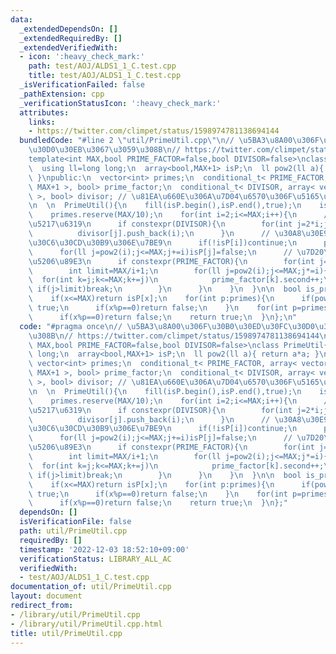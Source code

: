```yaml
---
data:
  _extendedDependsOn: []
  _extendedRequiredBy: []
  _extendedVerifiedWith:
  - icon: ':heavy_check_mark:'
    path: test/AOJ/ALDS1_1_C.test.cpp
    title: test/AOJ/ALDS1_1_C.test.cpp
  _isVerificationFailed: false
  _pathExtension: cpp
  _verificationStatusIcon: ':heavy_check_mark:'
  attributes:
    links:
    - https://twitter.com/climpet/status/1598974781138694144
  bundledCode: "#line 2 \"util/PrimeUtil.cpp\"\n// \u5BA3\u8A00\u306F\u30B0\u30ED\u30FC\
    \u30D0\u30EB\u3067\u3059\u308B\n// https://twitter.com/climpet/status/1598974781138694144\n\
    template<int MAX,bool PRIME_FACTOR=false,bool DIVISOR=false>\nclass PrimeUtil{\n\
    \  using ll=long long;\n  array<bool,MAX+1> isP;\n  ll pow2(ll a){ return a*a;\
    \ }\npublic:\n  vector<int> primes;\n  conditional_t< PRIME_FACTOR, array< vector<pair<int,int>>,\
    \ MAX+1 >, bool> prime_factor;\n  conditional_t< DIVISOR, array< vector<int>,MAX+1\
    \ >, bool> divisor; // \u81EA\u660E\u306A\u7D04\u6570\u306F\u5165\u3089\u306A\u3044\
    \n  \n  PrimeUtil(){\n    fill(isP.begin(),isP.end(),true);\n    isP[0]=isP[1]=false;\n\
    \    primes.reserve(MAX/10);\n    for(int i=2;i<=MAX;i++){\n      // \u7D04\u6570\
    \u5217\u6319\n      if constexpr(DIVISOR){\n        for(int j=2*i;j<=MAX;j+=i)\n\
    \          divisor[j].push_back(i);\n      }\n      // \u30A8\u30E9\u30C8\u30B9\
    \u30C6\u30CD\u30B9\u306E\u7BE9\n      if(!isP[i])continue;\n      primes.push_back(i);\n\
    \      for(ll j=pow2(i);j<=MAX;j+=i)isP[j]=false;\n      // \u7D20\u56E0\u6570\
    \u5206\u89E3\n      if constexpr(PRIME_FACTOR){\n        for(int j=i;j<=MAX;j+=i)prime_factor[j].emplace_back(i,1);\n\
    \        int limit=MAX/i+1;\n        for(ll j=pow2(i);j<=MAX;j*=i){\n        \
    \  for(int k=j;k<=MAX;k+=j)\n            prime_factor[k].second++;\n         \
    \ if(j>limit)break;\n        }\n      }\n    }\n  }\n\n  bool is_prime(ll x){\n\
    \    if(x<=MAX)return isP[x];\n    for(int p:primes){\n      if(pow2(p)>x)return\
    \ true;\n      if(x%p==0)return false;\n    }\n    for(int p=primes.back()+1;pow2(p)<=x;p++)\n\
    \      if(x%p==0)return false;\n    return true;\n  }\n};\n"
  code: "#pragma once\n// \u5BA3\u8A00\u306F\u30B0\u30ED\u30FC\u30D0\u30EB\u3067\u3059\
    \u308B\n// https://twitter.com/climpet/status/1598974781138694144\ntemplate<int\
    \ MAX,bool PRIME_FACTOR=false,bool DIVISOR=false>\nclass PrimeUtil{\n  using ll=long\
    \ long;\n  array<bool,MAX+1> isP;\n  ll pow2(ll a){ return a*a; }\npublic:\n \
    \ vector<int> primes;\n  conditional_t< PRIME_FACTOR, array< vector<pair<int,int>>,\
    \ MAX+1 >, bool> prime_factor;\n  conditional_t< DIVISOR, array< vector<int>,MAX+1\
    \ >, bool> divisor; // \u81EA\u660E\u306A\u7D04\u6570\u306F\u5165\u3089\u306A\u3044\
    \n  \n  PrimeUtil(){\n    fill(isP.begin(),isP.end(),true);\n    isP[0]=isP[1]=false;\n\
    \    primes.reserve(MAX/10);\n    for(int i=2;i<=MAX;i++){\n      // \u7D04\u6570\
    \u5217\u6319\n      if constexpr(DIVISOR){\n        for(int j=2*i;j<=MAX;j+=i)\n\
    \          divisor[j].push_back(i);\n      }\n      // \u30A8\u30E9\u30C8\u30B9\
    \u30C6\u30CD\u30B9\u306E\u7BE9\n      if(!isP[i])continue;\n      primes.push_back(i);\n\
    \      for(ll j=pow2(i);j<=MAX;j+=i)isP[j]=false;\n      // \u7D20\u56E0\u6570\
    \u5206\u89E3\n      if constexpr(PRIME_FACTOR){\n        for(int j=i;j<=MAX;j+=i)prime_factor[j].emplace_back(i,1);\n\
    \        int limit=MAX/i+1;\n        for(ll j=pow2(i);j<=MAX;j*=i){\n        \
    \  for(int k=j;k<=MAX;k+=j)\n            prime_factor[k].second++;\n         \
    \ if(j>limit)break;\n        }\n      }\n    }\n  }\n\n  bool is_prime(ll x){\n\
    \    if(x<=MAX)return isP[x];\n    for(int p:primes){\n      if(pow2(p)>x)return\
    \ true;\n      if(x%p==0)return false;\n    }\n    for(int p=primes.back()+1;pow2(p)<=x;p++)\n\
    \      if(x%p==0)return false;\n    return true;\n  }\n};"
  dependsOn: []
  isVerificationFile: false
  path: util/PrimeUtil.cpp
  requiredBy: []
  timestamp: '2022-12-03 18:52:10+09:00'
  verificationStatus: LIBRARY_ALL_AC
  verifiedWith:
  - test/AOJ/ALDS1_1_C.test.cpp
documentation_of: util/PrimeUtil.cpp
layout: document
redirect_from:
- /library/util/PrimeUtil.cpp
- /library/util/PrimeUtil.cpp.html
title: util/PrimeUtil.cpp
---
```

